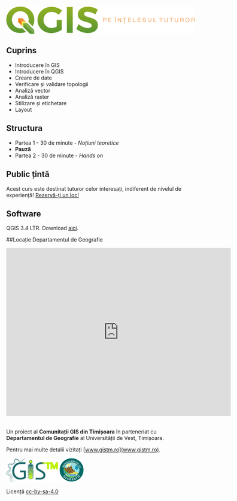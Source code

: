 ![test](https://github.com/iungurianu/qgis-pe-intelesul-tuturor/blob/master/Logo/qgis_pe_intelesul_tuturor_logo_wide.png)

## Cuprins
* Introducere în GIS
* Introducere în QGIS
* Creare de date
* Verificare și validare topologii
* Analiză vector
* Analiză raster
* Stilizare și etichetare
* Layout

## Structura
* Partea 1 - 30 de minute - *Noțiuni teoretice*
* **Pauză**
* Partea 2 - 30 de minute - *Hands on*

## Public țintă
Acest curs este destinat tuturor celor interesați, indiferent de nivelul de experiență!
[Rezervă-ți un loc!](www.gistm.ro)

## Software
QGIS 3.4 LTR. Download [aici](www.qgis.com).

##Locație
Departamentul de Geografie


<iframe src="https://www.google.com/maps/embed?pb=!1m18!1m12!1m3!1d1392.1004257328593!2d21.23068816994373!3d45.74711919625477!2m3!1f0!2f0!3f0!3m2!1i1024!2i768!4f13.1!3m3!1m2!1s0x47455d84610655bf%3A0xfd169ff24d29f192!2sWest+University+of+Timi%C8%99oara!5e0!3m2!1sen!2sro!4v1554494107571!5m2!1sen!2sro" width="600" height="450" frameborder="0" style="border:0" allowfullscreen></iframe>

##
Un proiect al **Comunitații GIS din Timișoara** în parteneriat cu **Departamentul de Geografie** al Universității de Vest, Timișoara.

Pentru mai multe detalii vizitați [www.gistm.ro](www.gistm.ro).

![gistm](https://github.com/iungurianu/qgis-pe-intelesul-tuturor/blob/master/Logo/GISTM_logo_100px.png)
![geografie](https://github.com/iungurianu/qgis-pe-intelesul-tuturor/blob/master/Logo/dep_geogra_60px.png)

Licență [cc-by-sa-4.0](https://creativecommons.org)
